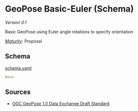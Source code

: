 # GeoPose Basic-Euler (Schema)

*Version 0.1*

Basic GeoPose using Euler angle rotations to specify orientation

[*Maturity*](https://github.com/cportele/ogcapi-building-blocks#building-block-maturity): Proposal

## Schema

[schema.yaml](https://opengeospatial.github.io/bblocks/registereditems/geo/geopose/basic-euler/schema.yaml)

```yaml
None
```
## Sources

* [OGC GeoPose 1.0 Data Exchange Draft Standard](https://docs.ogc.org/dis/21-056r10/21-056r10.html)
